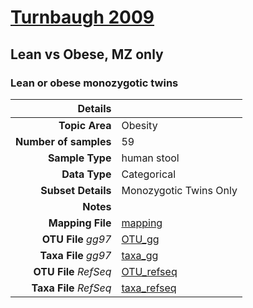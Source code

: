 # [Turnbaugh 2009]( ../docs/turnbaugh_twins.html )
## Lean vs Obese, MZ only

### Lean or obese monozygotic twins

| Details                   |                                                           |
| ------------------------: |-----------------------------------------------------------|
| **Topic Area**                | Obesity                                                |
| **Number of samples**         | 59                                         |
| **Sample Type**               | human stool                                         |
| **Data Type**                 | Categorical                                           |
| **Subset Details**            | Monozygotic Twins Only                                  |
| **Notes**                     |                                          |
| **Mapping File**              | [mapping]( ../datasets/turnbaugh_twins/mapping-obese-lean-MZ.txt)        |
| **OTU File** *gg97*           | [OTU_gg]( ../datasets/turnbaugh_twins/gg/otutable.txt)          |
| **Taxa File** *gg97*          | [taxa_gg]( ../datasets/turnbaugh_twins/gg/taxatable.txt)        |
| **OTU File** *RefSeq*         | [OTU_refseq]( ../datasets/turnbaugh_twins/refseq/otutable.txt)  |
| **Taxa File** *RefSeq*        | [taxa_refseq]( ../datasets/turnbaugh_twins/refseq/taxatable.txt)|
